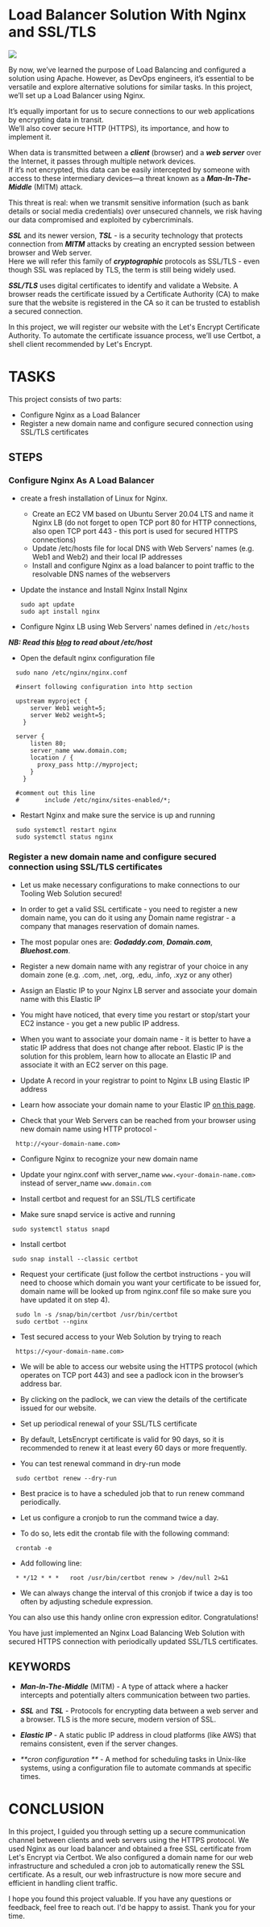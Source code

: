 # Load Balancer Solution With Nginx and SSL/TLS
![](https://cloudraya.com/wp-content/uploads/2023/03/LB-with-SSL-termination.png)

By now, we’ve learned the purpose of Load Balancing and configured a solution using Apache. However, as DevOps engineers, it’s essential to be versatile and explore alternative solutions for similar tasks. In this project, we’ll set up a Load Balancer using Nginx.

It’s equally important for us to secure connections to our web applications by encrypting data in transit.  
We’ll also cover secure HTTP (HTTPS), its importance, and how to implement it.

When data is transmitted between a _**client**_ (browser) and a _**web server**_ over the Internet, it passes through multiple network devices.   
If it’s not encrypted, this data can be easily intercepted by someone with access to these intermediary devices—a threat known as a **_Man-In-The-Middle_** (MITM) attack.

This threat is real: when we transmit sensitive information (such as bank details or social media credentials) over unsecured channels, we risk having our data compromised and exploited by cybercriminals.

_**SSL**_ and its newer version, **_TSL_** - is a security technology that protects connection from _**MITM**_ attacks by creating an encrypted session between browser and Web server.  
Here we will refer this family of _**cryptographic**_ protocols as SSL/TLS - even though SSL was replaced by TLS, the term is still being widely used.

_**SSL/TLS**_ uses digital certificates to identify and validate a Website. A browser reads the certificate issued by a Certificate Authority (CA) to make sure that the website is registered in the CA so it can be trusted to establish a secured connection.

In this project, we will register our website with the Let's Encrypt Certificate Authority. To automate the certificate issuance process, we’ll use Certbot, a shell client recommended by Let's Encrypt.

# TASKS
This project consists of two parts:
- Configure Nginx as a Load Balancer
- Register a new domain name and configure secured connection using SSL/TLS certificates


## STEPS
### Configure Nginx As A Load Balancer
- create a fresh installation of Linux for Nginx.
    - Create an EC2 VM based on Ubuntu Server 20.04 LTS and name it Nginx LB (do not forget to open TCP port 80 for HTTP connections, also open TCP port 443 - this port is used for secured HTTPS connections)
    - Update /etc/hosts file for local DNS with Web Servers' names (e.g. Web1 and Web2) and their local IP addresses
    - Install and configure Nginx as a load balancer to point traffic to the resolvable DNS names of the webservers

- Update the instance and Install Nginx Install Nginx
  ```
  sudo apt update
  sudo apt install nginx
  ```
- Configure Nginx LB using Web Servers' names defined in `/etc/hosts`

**_NB: Read this [blog](https://linuxize.com/post/how-to-edit-your-hosts-file/) to read about /etc/host_**
- Open the default nginx configuration file
```
  sudo nano /etc/nginx/nginx.conf
```
```
  #insert following configuration into http section

  upstream myproject {
      server Web1 weight=5;
      server Web2 weight=5;
    }

  server {
      listen 80;
      server_name www.domain.com;
      location / {
        proxy_pass http://myproject;
      }
    }

  #comment out this line
  #       include /etc/nginx/sites-enabled/*;
```
- Restart Nginx and make sure the service is up and running
```
  sudo systemctl restart nginx
  sudo systemctl status nginx
```

### Register a new domain name and configure secured connection using SSL/TLS certificates
- Let us make necessary configurations to make connections to our Tooling Web Solution secured!

- In order to get a valid SSL certificate - you need to register a new domain name, you can do it using any Domain name registrar - a company that manages reservation of domain names. 
- The most popular ones are: _**Godaddy.com**_, _**Domain.com**_, _**Bluehost.com**_.
- Register a new domain name with any registrar of your choice in any domain zone (e.g. .com, .net, .org, .edu, .info, .xyz or any other)
- Assign an Elastic IP to your Nginx LB server and associate your domain name with this Elastic IP
- You might have noticed, that every time you restart or stop/start your EC2 instance - you get a new public IP address.
- When you want to associate your domain name - it is better to have a static IP address that does not change after reboot. Elastic IP is the solution for this problem, learn how to allocate an Elastic IP and associate it with an EC2 server on this page.
- Update A record in your registrar to point to Nginx LB using Elastic IP address
- Learn how associate your domain name to your Elastic IP [on this page](https://docs.aws.amazon.com/AWSEC2/latest/UserGuide/elastic-ip-addresses-eip.html).
- Check that your Web Servers can be reached from your browser using new domain name using HTTP protocol - 
```
  http://<your-domain-name.com>
```
- Configure Nginx to recognize your new domain name

- Update your nginx.conf with server_name  `www.<your-domain-name.com>` instead of server_name `www.domain.com`
- Install certbot and request for an SSL/TLS certificate
- Make sure snapd service is active and running
```
 sudo systemctl status snapd
```
- Install certbot
```
 sudo snap install --classic certbot
```
- Request your certificate (just follow the certbot instructions - you will need to choose which domain you want your certificate to be issued for, domain name will be looked up from nginx.conf file so make sure you have updated it on step 4).
```
  sudo ln -s /snap/bin/certbot /usr/bin/certbot
  sudo certbot --nginx
```
- Test secured access to your Web Solution by trying to reach 
```
  https://<your-domain-name.com>
```
- We will be able to access our website using the HTTPS protocol (which operates on TCP port 443) and see a padlock icon in the browser’s address bar. 
- By clicking on the padlock, we can view the details of the certificate issued for our website.
- Set up periodical renewal of your SSL/TLS certificate

- By default, LetsEncrypt certificate is valid for 90 days, so it is recommended to renew it at least every 60 days or more frequently.

- You can test renewal command in dry-run mode
```
  sudo certbot renew --dry-run
```
- Best pracice is to have a scheduled job that to run renew command periodically. 
- Let us configure a cronjob to run the command twice a day.

- To do so, lets edit the crontab file with the following command:
```
  crontab -e
```
- Add following line:
```
  * */12 * * *   root /usr/bin/certbot renew > /dev/null 2>&1
```
- We can always change the interval of this cronjob if twice a day is too often by adjusting schedule expression.


You can also use this handy online cron expression editor.
Congratulations!

You have just implemented an Nginx Load Balancing Web Solution with secured HTTPS connection with periodically updated SSL/TLS certificates.


## KEYWORDS
- **_Man-In-The-Middle_** (MITM) - A type of attack where a hacker intercepts and potentially alters communication between two parties.
- _**SSL**_ and **_TSL_** -  Protocols for encrypting data between a web server and a browser. TLS is the more secure, modern version of SSL.

- _**Elastic IP**_ -  A static public IP address in cloud platforms (like AWS) that remains consistent, even if the server changes.

- _**cron configuration **_ -  A method for scheduling tasks in Unix-like systems, using a configuration file to automate commands at specific times.

# CONCLUSION
In this project, I guided you through setting up a secure communication channel between clients and web servers using the HTTPS protocol. We used Nginx as our load balancer and obtained a free SSL certificate from Let's Encrypt via Certbot. We also configured a domain name for our web infrastructure and scheduled a cron job to automatically renew the SSL certificate. As a result, our web infrastructure is now more secure and efficient in handling client traffic.

I hope you found this project valuable. If you have any questions or feedback, feel free to reach out. I'd be happy to assist. Thank you for your time.